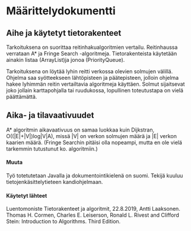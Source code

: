 # Määrittelydokumentti

## Aihe ja käytetyt tietorakenteet
Tarkoituksena on suorittaa reitinhakualgoritmien vertailu. Reitinhaussa verrataan 
A* ja Fringe Search -algoritmeja. Tietorakenteista käytetään ainakin listaa 
(ArrayList)ja jonoa (PriorityQueue).

Tarkoituksena on löytää lyhin reitti verkossa olevien solmujen välillä.
Ohjelma saa syötteekseen lähtöpisteen ja päätepisteen, jolloin ohjelma hakee 
lyhimmän reitin vertailtavia algoritmeja käyttäen. Solmut sijaitsevat joko jollain
karttapohjalla tai ruudukossa, lopullinen toteutustapa on vielä päättämättä.

## Aika- ja tilavaativuudet
A* algoritmin aikavaativuus on samaa luokkaa kuin Dijkstran, O((|E|+|V|)log|V|A), missä 
|V| on verkon solmujen määrä ja |E| verkon kaarien määrä. (Fringe Searchin pitäisi
olla nopeampi, mutta en ole vielä tarkemmin tutustunut ko. algoritmiin.)

#### Muuta
Työ totetutetaan Javalla ja dokumentointikielenä on suomi. Tekijä kuuluu 
tietojenkäsittelytieteen kandiohjelmaan.


#### Käytetyt lähteet
Luentomoniste Tietorakenteet ja algoritmit, 22.8.2019, Antti Laaksonen.
Thomas H. Cormen, Charles E. Leiserson, Ronald L. Rivest and Clifford 
Stein: Introduction to Algorithms. Third Edition.

